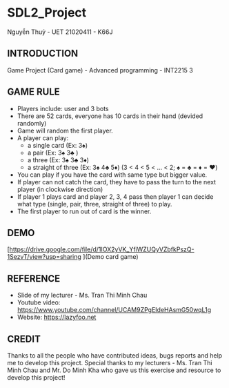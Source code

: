 # SDL2_Project
Nguyễn Thuỷ - UET
21020411 - K66J

## INTRODUCTION
Game Project (Card game) - Advanced programming - INT2215 3

## GAME RULE
- Players include: user and 3 bots
- There are 52 cards, everyone has 10 cards in their hand (devided randomly)
- Game will random the first player.
- A player can play:
   + a single card (Ex: 3♠️) 
   + a pair (Ex: 3♠️ 3♣️ )
   + a three (Ex: 3♠️ 3♣️ 3♦️)
   + a straight of three (Ex: 3♠️ 4♣️ 5♦️)
 (3 < 4 < 5 < ... < 2; ♠️ = ♣️ = ♦️ = ♥️)
- You can play if you have the card with same type but bigger value.
- If player can not catch the card, they have to pass the turn to the next player (in clockwise direction)
- If player 1 plays card and player 2, 3, 4 pass then player 1 can decide what type (single, pair, three, straight of three) to play.
- The first player to run out of card is the winner.

## DEMO
[https://drive.google.com/file/d/1IOX2yVK_YfiWZUQyVZbfkPszQ-1SezvT/view?usp=sharing
](Demo card game)

## REFERENCE
- Slide of my lecturer - Ms. Tran Thi Minh Chau
- Youtube video: https://www.youtube.com/channel/UCAM9ZPgEIdeHAsmG50wqL1g
- Website: https://lazyfoo.net

## CREDIT
Thanks to all the people who have contributed ideas, bugs reports and help me to develop this project.
Special thanks to my lecturers - Ms. Tran Thi Minh Chau and Mr. Do Minh Kha who gave us this exercise and resource to develop this project!
